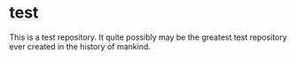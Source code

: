 test
====

This is a test repository.  It quite possibly may be the greatest test repository ever created in the history of mankind.
